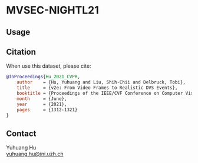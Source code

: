 # MVSEC-NIGHTL21

## Usage

## Citation

When use this dataset, please cite:

```bibtex
@InProceedings{Hu_2021_CVPR,
    author    = {Hu, Yuhuang and Liu, Shih-Chii and Delbruck, Tobi},
    title     = {v2e: From Video Frames to Realistic DVS Events},
    booktitle = {Proceedings of the IEEE/CVF Conference on Computer Vision and Pattern Recognition (CVPR) Workshops},
    month     = {June},
    year      = {2021},
    pages     = {1312-1321}
}
```

## Contact

Yuhuang Hu  
yuhuang.hu@ini.uzh.ch
